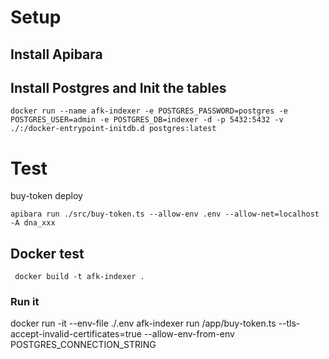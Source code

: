 # Setup

## Install Apibara

## Install Postgres and Init the tables

```
docker run --name afk-indexer -e POSTGRES_PASSWORD=postgres -e POSTGRES_USER=admin -e POSTGRES_DB=indexer -d -p 5432:5432 -v ./:/docker-entrypoint-initdb.d postgres:latest
```

# Test

buy-token deploy

```
apibara run ./src/buy-token.ts --allow-env .env --allow-net=localhost -A dna_xxx

```

## Docker test

```
 docker build -t afk-indexer .

```

### Run it

docker run -it --env-file ./.env afk-indexer run /app/buy-token.ts --tls-accept-invalid-certificates=true --allow-env-from-env POSTGRES_CONNECTION_STRING
